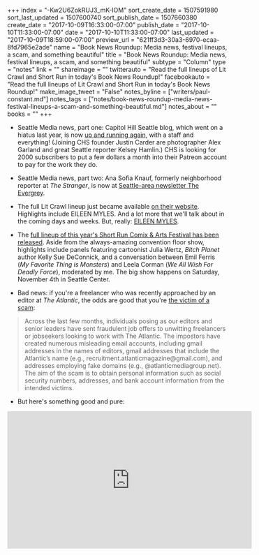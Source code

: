 +++
index = "-Kw2U6ZokRUJ3_mK-IOM"
sort_create_date = 1507591980
sort_last_updated = 1507600740
sort_publish_date = 1507660380
create_date = "2017-10-09T16:33:00-07:00"
publish_date = "2017-10-10T11:33:00-07:00"
date = "2017-10-10T11:33:00-07:00"
last_updated = "2017-10-09T18:59:00-07:00"
preview_url = "621ff3d3-30a3-6970-ecaa-8fd7965e2ade"
name = "Book News Roundup: Media news, festival lineups, a scam, and something beautiful"
title = "Book News Roundup: Media news, festival lineups, a scam, and something beautiful"
subtype = "Column"
type = "notes"
link = ""
shareimage = ""
twitterauto = "Read the full lineups of Lit Crawl and Short Run in today's Book News Roundup!"
facebookauto = "Read the full lineups of Lit Crawl and Short Run in today's Book News Roundup!"
make_image_tweet = "False"
notes_byline = ["writers/paul-constant.md"]
notes_tags = ["notes/book-news-roundup-media-news-festival-lineups-a-scam-and-something-beautiful.md"]
notes_about = ""
books = ""
+++
* Seattle Media news, part one: Capitol Hill Seattle blog, which went on a hiatus last year, is now [up and running again](http://www.capitolhillseattle.com/2017/10/chs-sabbatical-were-back/), with a staff and everything! (Joining CHS founder Justin Carder are photographer Alex Garland and great Seattle reporter Kelsey Hamlin.) CHS is looking for 2000 subscribers to put a few dollars a month into their Patreon account to pay for the work they do.

* Seattle Media news, part two: Ana Sofia Knauf, formerly neighborhood reporter at *The Stranger*, is now at [Seattle-area newsletter The Evergrey](https://theevergrey.com/5201-2/).

* The full Lit Crawl lineup just became available [on their website](http://litcrawl.org/seattle/2017-schedule). Highlights include EILEEN MYLES. And a lot more that we'll talk about in the coming days and weeks. But, really: [EILEEN MYLES](http://www.seattlereviewofbooks.com/reviews/sorry-eileen-myles/).

* The [full lineup of this year's Short Run Comix & Arts Festival has been released](http://shortrun.org/full-festival-schedule-nov-2nd-5th/). Aside from the always-amazing convention floor show, highlights include panels featuring cartoonist Julia Wertz, *Bitch Planet* author Kelly Sue DeConnick, and a conversation between Emil Ferris (*My Favorite Thing is Monsters*) and Leela Corman (*We All Wish For Deadly Force*), moderated by me. The big show happens on Saturday, November 4th in Seattle Center.

* Bad news: if you're a freelancer who was recently approached by an editor at *The Atlantic*, the odds are good that you're [the victim of a scam](https://www.theatlantic.com/press-releases/archive/2017/10/statement-from-atlantic-media-general-counsel-aretae-wyler-on-scam-using-the-atlantic-names/542151/?utm_source=twb):

<blockquote>Across the last few months, individuals posing as our editors and senior leaders have sent fraudulent job offers to unwitting freelancers or jobseekers looking to work with The Atlantic. The impostors have created numerous misleading email accounts, including gmail addresses in the names of editors, gmail addresses that include the Atlantic’s name (e.g., recruitment.atlanticmagazine@gmail.com), and addresses employing fake domains (e.g., @atlanticmediagroup.net).  The aim of the scam is to obtain personal information such as social security numbers, addresses, and bank account information from the intended victims. </blockquote>

* But here's something good and pure:

<iframe width="560" height="315" src="https://www.youtube.com/embed/0s8oYNL1M-A?rel=0" frameborder="0" allowfullscreen></iframe>